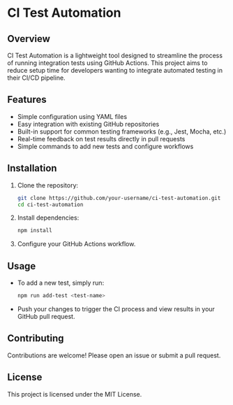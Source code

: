 # CI Test Automation

## Overview
CI Test Automation is a lightweight tool designed to streamline the process of running integration tests using GitHub Actions. This project aims to reduce setup time for developers wanting to integrate automated testing in their CI/CD pipeline.

## Features
- Simple configuration using YAML files
- Easy integration with existing GitHub repositories
- Built-in support for common testing frameworks (e.g., Jest, Mocha, etc.)
- Real-time feedback on test results directly in pull requests
- Simple commands to add new tests and configure workflows

## Installation
1. Clone the repository:
   ```bash
   git clone https://github.com/your-username/ci-test-automation.git
   cd ci-test-automation
   ```
2. Install dependencies:
   ```bash
   npm install
   ```
3. Configure your GitHub Actions workflow.

## Usage
- To add a new test, simply run:
  ```bash
  npm run add-test <test-name>
  ```
- Push your changes to trigger the CI process and view results in your GitHub pull request.

## Contributing
Contributions are welcome! Please open an issue or submit a pull request.

## License
This project is licensed under the MIT License.
